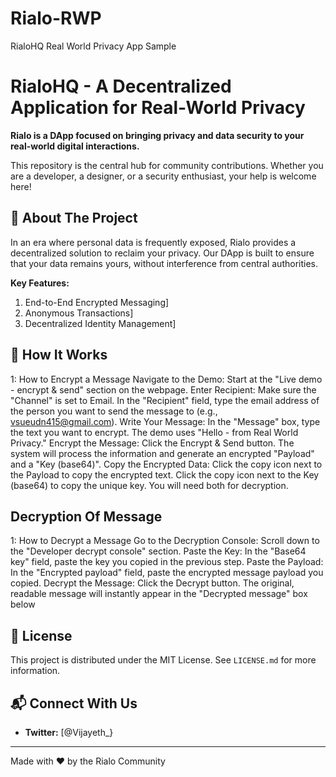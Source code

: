 # Rialo-RWP
RialoHQ Real World Privacy App Sample 

# RialoHQ - A Decentralized Application for Real-World Privacy

**Rialo is a DApp focused on bringing privacy and data security to your real-world digital interactions.**

This repository is the central hub for community contributions. Whether you are a developer, a designer, or a security enthusiast, your help is welcome here!

## 🌟 About The Project

In an era where personal data is frequently exposed, Rialo provides a decentralized solution to reclaim your privacy. Our DApp is built to ensure that your data remains yours, without interference from central authorities.

**Key Features:**
1. End-to-End Encrypted Messaging]
2. Anonymous Transactions]
3.  Decentralized Identity Management]

## 🎯 How It Works 
1: How to Encrypt a Message
Navigate to the Demo: Start at the "Live demo - encrypt & send" section on the webpage.
Enter Recipient:
Make sure the "Channel" is set to Email.
In the "Recipient" field, type the email address of the person you want to send the message to (e.g., vsueudn415@gmail.com).
Write Your Message:
In the "Message" box, type the text you want to encrypt. The demo uses "Hello - from Real World Privacy."
Encrypt the Message:
Click the Encrypt & Send button.
The system will process the information and generate an encrypted "Payload" and a "Key (base64)".
Copy the Encrypted Data:
Click the copy icon next to the Payload to copy the encrypted text.
Click the copy icon next to the Key (base64) to copy the unique key. You will need both for decryption.

## Decryption Of Message 
1: How to Decrypt a Message
Go to the Decryption Console: Scroll down to the "Developer decrypt console" section.
Paste the Key: In the "Base64 key" field, paste the key you copied in the previous step.
Paste the Payload: In the "Encrypted payload" field, paste the encrypted message payload you copied.
Decrypt the Message:
Click the Decrypt button.
The original, readable message will instantly appear in the "Decrypted message" box below

## 📄 License

This project is distributed under the MIT License. See `LICENSE.md` for more information.

## 📬 Connect With Us
* **Twitter:** [@Vijayeth_}

---
Made with ❤️ by the Rialo Community

